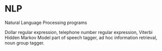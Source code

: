 # NLP

Natural Language Processing programs

Dollar regular expression, telephone number regular expression, Viterbi Hidden Markov Model part of speech tagger, ad hoc information retrieval, noun group tagger.

